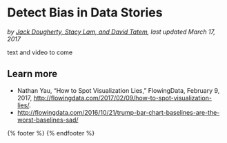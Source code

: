 # Detect Bias in Data Stories
*by [Jack Dougherty, Stacy Lam, and David Tatem](../introduction/who.md), last updated March 17, 2017*

text and video to come

## Learn more
- Nathan Yau, “How to Spot Visualization Lies,” FlowingData, February 9, 2017, http://flowingdata.com/2017/02/09/how-to-spot-visualization-lies/.
- http://flowingdata.com/2016/10/21/trump-bar-chart-baselines-are-the-worst-baselines-sad/

{% footer %}
{% endfooter %}
